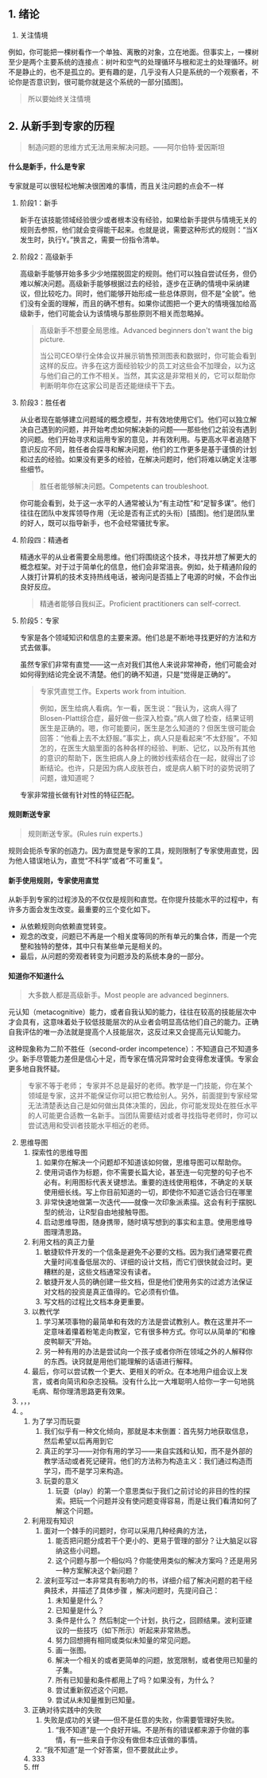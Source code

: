 

## 1. 绪论

1. 关注情境

例如，你可能把一棵树看作一个单独、离散的对象，立在地面。但事实上，一棵树至少是两个主要系统的连接点：树叶和空气的处理循环与根和泥土的处理循环。树不是静止的，也不是孤立的。更有趣的是，几乎没有人只是系统的一个观察者，不论你是否意识到，很可能你就是这个系统的一部分[插图]。

> 所以要始终关注情境

## 2. 从新手到专家的历程

> 制造问题的思维方式无法用来解决问题。——阿尔伯特·爱因斯坦

#### 什么是新手，什么是专家
   专家就是可以很轻松地解决很困难的事情，而且关注问题的点会不一样

   1. 阶段1：新手

      新手在该技能领域经验很少或者根本没有经验，如果给新手提供与情境无关的规则去参照，他们就会变得能干起来。也就是说，需要这种形式的规则：“当X发生时，执行Y。”换言之，需要一份指令清单。

   2. 阶段2：高级新手

      高级新手能够开始多多少少地摆脱固定的规则。他们可以独自尝试任务，但仍难以解决问题。高级新手能够根据过去的经验，逐步在正确的情境中采纳建议，但比较吃力。同时，他们能够开始形成一些总体原则，但不是“全貌”。他们没有全面的理解，而且的确不想有。如果你试图把一个更大的情境强加给高级新手，他们可能会认为该情境与那些原则不相关而忽略掉。

      > 高级新手不想要全局思维。Advanced beginners don't want the big picture.
      >
      > 当公司CEO举行全体会议并展示销售预测图表和数据时，你可能会看到这样的反应。许多在这方面经验较少的员工对这些会不加理会，以为这与他们自己的工作不相关。当然，其实这是非常相关的，它可以帮助你判断明年你在这家公司是否还能继续干下去。

   3. 阶段3：胜任者

      从业者现在能够建立问题域的概念模型，并有效地使用它们。他们可以独立解决自己遇到的问题，并开始考虑如何解决新的问题——那些他们之前没有遇到的问题。他们开始寻求和运用专家的意见，并有效利用。与更高水平者追随下意识反应不同，胜任者会探寻和解决问题，他们的工作更多是基于谨慎的计划和过去的经验。如果没有更多的经验，在解决问题时，他们将难以确定关注哪些细节。

      > 胜任者能够解决问题。Competents can troubleshoot.

      你可能会看到，处于这一水平的人通常被认为“有主动性”和“足智多谋”。他们往往在团队中发挥领导作用（无论是否有正式的头衔）[插图]。他们是团队里的好人，既可以指导新手，也不会经常骚扰专家。

   4. 阶段四：精通者

      精通水平的从业者需要全局思维。他们将围绕这个技术，寻找并想了解更大的概念框架。对于过于简单化的信息，他们会非常沮丧。例如，处于精通阶段的人拨打计算机的技术支持热线电话，被询问是否插上了电源的时候，不会作出良好反应。

      > 精通者能够自我纠正。Proficient practitioners can self-correct.

   5. 阶段5：专家

      专家是各个领域知识和信息的主要来源。他们总是不断地寻找更好的方法和方式去做事。

      虽然专家们非常有直觉——这一点对我们其他人来说非常神奇，他们可能会对如何得到结论完全说不清楚。他们的确不知道，只是“觉得是正确的”。

      > 专家凭直觉工作。Experts work from intuition.
      >
      > 例如，医生给病人看病。乍一看，医生说：“我认为，这病人得了Blosen-Platt综合症，最好做一些深入检查。”病人做了检查，结果证明医生是正确的。嗯，你可能要问，医生是怎么知道的？但医生很可能会回答：“他看上去不太舒服。”事实上，病人只是看起来“不太舒服”。不知怎的，在医生大脑里面的各种各样的经验、判断、记忆，以及所有其他的意识的帮助下，医生把病人身上的微妙线索结合在一起，就得出了诊断结论。也许，只是因为病人皮肤苍白，或是病人躺下时的姿势说明了问题，谁知道呢？

      专家非常擅长做有针对性的特征匹配。

#### 规则断送专家

> 规则断送专家。(Rules ruin experts.)

规则会扼杀专家的创造力。因为直觉是专家的工具，规则限制了专家使用直觉，因为他人错误地认为，直觉“不科学”或者“不可重复”。

#### 新手使用规则，专家使用直觉
从新手到专家的过程涉及的不仅仅是规则和直觉。在你提升技能水平的过程中，有许多方面会发生改变。最重要的三个变化如下。

- 从依赖规则向依赖直觉转变。
- 观念的改变，问题已不再是一个相关度等同的所有单元的集合体，而是一个完整和独特的整体，其中只有某些单元是相关的。
- 最后，从问题的旁观者转变为问题涉及的系统本身的一部分。

#### 知道你不知道什么

> 大多数人都是高级新手。Most people are advanced beginners.

元认知（metacognitive）能力，或者自我认知的能力，往往在较高的技能层次中才会具有，这意味着处于较低技能层次的从业者会明显高估他们自己的能力。正确自我评估的唯一办法就是提高个人技能层次，这反过来又会提高元认知能力。

这种现象称为二阶不胜任（second-order incompetence）：不知道自己不知道多少。新手尽管能力差但是信心十足，而专家在情况异常时会变得愈发谨慎。专家会更多地自我怀疑。

> 专家不等于老师；
> 专家并不总是最好的老师。教学是一门技能，你在某个领域是专家，这并不能保证你可以把它教给别人。另外，前面提到专家经常无法清楚表达自己是如何做出具体决策的，因此，你可能发现处在胜任水平的人可能更合适教一名新手。当团队需要结对或者寻找指导老师时，你可以尝试选用和受训者技能水平相近的老师。



2. 思维导图
	1. 探索性的思维导图
		1. 如果你在解决一个问题却不知道该如何做，思维导图可以帮助你。
		2. 使用词语作为标题，你不需要长篇大论，甚至连一句完整的句子也不必有。利用图标代表关键想法。重要的连线使用粗体，不确定的关联使用细长线。写上你目前知道的一切，即使你不知道它适合归在哪里
		3. 非常快速地做第一次迭代——就像一次印象派素描。这会有利于摆脱L型的统治，让R型自由地接触导图。
		4. 启动思维导图，随身携带，随时填写想到的事实和主意。使用思维导图理清思路。
	2. 利用文档的真正力量
		1. 敏捷软件开发的一个信条是避免不必要的文档。因为我们通常要花费大量时间准备低层次的、详细的设计文档，而它们很快就会过时。更糟糕的是，这些文档通常没有读者。
		2. 敏捷开发人员的确创建一些文档，但是他们使用务实的过滤方法保证对文档的投资是真正值得的。它必须有价值。
		3. 写文档的过程比文档本身更重要。
	3. 以教代学
		1. 学习某项事物的最简单和有效的方法是尝试教别人。教在这里并不一定意味着攥着粉笔走向教室，它有很多种方式。你可以从简单的“和橡皮鸭聊天”开始。
		2. 另一种有用的办法是尝试向一个孩子或者你所在领域之外的人解释你的东西。诀窍就是用他们能理解的话语进行解释。
	4. 最后，你可以尝试教一个更大、更相关的听众。在本地用户组会议上发言，或者向简讯和杂志投稿。没有什么比一大堆聪明人给你一字一句地挑毛病、帮你理清思路更有效果。
3. ，，，
4. 
	。
	1. 为了学习而玩耍
		1. 我们似乎有一种文化倾向，那就是本末倒置：首先努力地获取信息，然后希望以后再用到它
		2. 真正的学习——对你有用的学习——来自实践和认知，而不是外部的教学活动或者死记硬背。他们的方法称为构造主义：我们通过构造而学习，而不是学习来构造。
		3. 玩耍的意义
			1. 玩耍（play）的第一个意思类似于我们之前讨论的非目的性的探索。把玩一个问题并没有使问题变得容易，而是让我们看清如何了解这个问题。
	2. 利用现有知识
		1. 面对一个棘手的问题时，你可以采用几种经典的方法，
			1. 能否把问题分成若干个更小的、更易于管理的部分？让大脑足以容纳这些小问题。
			2. 这个问题与那一个相似吗？你能使用类似的解决方案吗？还是用另一种方案解决这个新问题？
		2. 波利亚写过一本非常具有影响力的书，详细介绍了解决问题的若干经典技术，并描述了具体步骤 ，解决问题时，先提问自己：
			1. 未知量是什么？
			2. 已知量是什么？
			3. 条件是什么？
			然后制定一个计划，执行之，回顾结果。波利亚建议的一些技巧（如下所示）听起来非常熟悉。
			1. 努力回想拥有相同或类似未知量的常见问题。
			2. 画一张图。
			3. 解决一个相关的或者更简单的问题，放宽限制，或者使用已知量的子集。
			4. 所有已知量和条件都用上了吗？如果没有，为什么？
			5. 尝试重新叙述这个问题。
			6. 尝试从未知量推到已知量。
	3. 正确对待实践中的失败
		1. 失败是成功的关键——但不是任意的失败，你需要管理好失败。
			1. “我不知道”是一个良好开端。不是所有的错误都来源于你做的事情，有一些来自于你没有做但本应该做的事情。
		2. “我不知道”是一个好答案，但不要就此止步。
	5. 333
	6. fff

